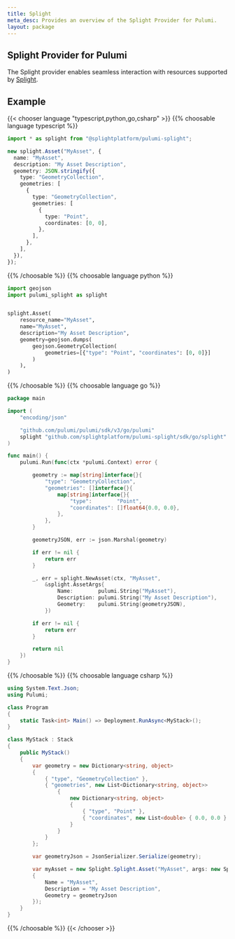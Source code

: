 ```yaml
---
title: Splight
meta_desc: Provides an overview of the Splight Provider for Pulumi.
layout: package
---
```


## Splight Provider for Pulumi

The Splight provider enables seamless interaction with resources supported by [Splight](https://www.splight-ai.com/).

## Example

{{< chooser language "typescript,python,go,csharp" >}}
{{% choosable language typescript %}}

```typescript
import * as splight from "@splightplatform/pulumi-splight";

new splight.Asset("MyAsset", {
  name: "MyAsset",
  description: "My Asset Description",
  geometry: JSON.stringify({
    type: "GeometryCollection",
    geometries: [
      {
        type: "GeometryCollection",
        geometries: [
          {
            type: "Point",
            coordinates: [0, 0],
          },
        ],
      },
    ],
  }),
});
```

{{% /choosable %}}
{{% choosable language python %}}

```python
import geojson
import pulumi_splight as splight


splight.Asset(
    resource_name="MyAsset",
    name="MyAsset",
    description="My Asset Description",
    geometry=geojson.dumps(
        geojson.GeometryCollection(
            geometries=[{"type": "Point", "coordinates": [0, 0]}]
        )
    ),
)
```

{{% /choosable %}}
{{% choosable language go %}}

```go
package main

import (
	"encoding/json"

	"github.com/pulumi/pulumi/sdk/v3/go/pulumi"
	splight "github.com/splightplatform/pulumi-splight/sdk/go/splight"
)

func main() {
	pulumi.Run(func(ctx *pulumi.Context) error {

		geometry := map[string]interface{}{
			"type": "GeometryCollection",
			"geometries": []interface{}{
				map[string]interface{}{
					"type":        "Point",
					"coordinates": []float64{0.0, 0.0},
				},
			},
		}

		geometryJSON, err := json.Marshal(geometry)

		if err != nil {
			return err
		}

		_, err = splight.NewAsset(ctx, "MyAsset",
			&splight.AssetArgs{
				Name:        pulumi.String("MyAsset"),
				Description: pulumi.String("My Asset Description"),
				Geometry:    pulumi.String(geometryJSON),
			})

		if err != nil {
			return err
		}

		return nil
	})
}
```

{{% /choosable %}}
{{% choosable language csharp %}}

```cs
using System.Text.Json;
using Pulumi;

class Program
{
    static Task<int> Main() => Deployment.RunAsync<MyStack>();
}

class MyStack : Stack
{
    public MyStack()
    {
        var geometry = new Dictionary<string, object>
        {
            { "type", "GeometryCollection" },
            { "geometries", new List<Dictionary<string, object>>
                {
                    new Dictionary<string, object>
                    {
                        { "type", "Point" },
                        { "coordinates", new List<double> { 0.0, 0.0 } }
                    }
                }
            }
        };

        var geometryJson = JsonSerializer.Serialize(geometry);

        var myAsset = new Splight.Splight.Asset("MyAsset", args: new Splight.Splight.AssetArgs
        {
            Name = "MyAsset",
            Description = "My Asset Description",
            Geometry = geometryJson
        });
    }
}
```

{{% /choosable %}}
{{< /chooser >}}

